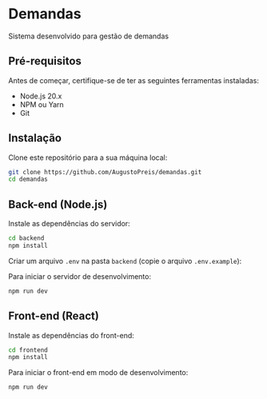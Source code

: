 # Demandas
Sistema desenvolvido para gestão de demandas

## Pré-requisitos

Antes de começar, certifique-se de ter as seguintes ferramentas instaladas:

- Node.js 20.x
- NPM ou Yarn
- Git

## Instalação

Clone este repositório para a sua máquina local:

```bash
git clone https://github.com/AugustoPreis/demandas.git
cd demandas
```

## Back-end (Node.js)

Instale as dependências do servidor:

```bash
cd backend
npm install
```

Criar um arquivo `.env` na pasta `backend` (copie o arquivo `.env.example`):

Para iniciar o servidor de desenvolvimento:

```bash
npm run dev
```

## Front-end (React)

Instale as dependências do front-end:

```bash
cd frontend
npm install
```

Para iniciar o front-end em modo de desenvolvimento:

```bash
npm run dev
```
